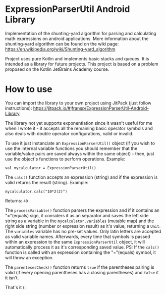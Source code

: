 # ExpressionParserUtil Android Library
Implementation of the shunting-yard algorithm for parsing and calculating math expressions on android applications. More information about the shunting-yard algorithm
can be found on the wiki page: https://en.wikipedia.org/wiki/Shunting-yard_algorithm

Project uses pure Kotlin and implements basic stacks and queues. It is intended as a library for future projects.
This project is based on a problem proposed on the Kotlin JetBrains Academy course.

# How to use

You can import the library to your own project using JitPack (just follow instructions):
https://jitpack.io/#jfransp/ExpressionParserUtil-Android-Library

The library not yet supports exponentiation since it wasn't useful for me when I wrote it - it accepts all the remaining basic operator symbols and also deals with double operator configurations, valid or invalid.

To use it just instanciate an `ExpressionParserUtil()` object (if you wish to use the internal variable functions you should remember that the variable/value pairs are saved always within the same object) - then, just use the object's functions to perform operations. Example:

```
val mycalculator = ExpressionParserUtil()
```

The `calc()` function accepts an expression (string) and if the expression is valid returns the result (string). Example:

```
mycalculator.calc("10*2(2)")
```
Returns:
`40`

The `processVariable()` function parsers the expression and if it contains an "="(equals) sign, it considers it as an separator and saves the left side string as a variable in the `mycalculator.variables` (mutable map) and the right side string (number or expression result) as it's value, returning a `Unit`. The `variables` variable has no pre-set values. Only latin letters are accepted as valid variable names. Afterwards, every time that symbols is passed within an expression to the same `ExpressionParserUtil` object, it will automatically process it as it's corresponding saved value.
PS: If the `calc()` function is called with an expression containing the "="(equals) symbol, it will throw an exception.

The `parentesesCheck()` function returns `true` if the parentheses pairing is valid (if every opening parentheses has a closing parentheses) and `false` if it isn't.

That's it (:


